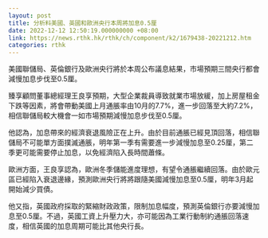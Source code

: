 ```yaml
---
layout: post
title: 分析料美國、英國和歐洲央行本周將加息0.5厘
date: 2022-12-12 12:50:19.000000000 +08:00
link: https://news.rthk.hk/rthk/ch/component/k2/1679438-20221212.htm
categories: rthk
---
```


美國聯儲局、英倫銀行及歐洲央行將於本周公布議息結果，市場預期三間央行都會減慢加息步伐至0.5厘。

臻享顧問董事總經理王良享預期，大型企業裁員導致就業市場放緩，加上房屋租金下跌等因素，將會帶動美國上月通脹率由10月的7.7%，進一步回落至大約7.2%，相信聯儲局較大機會一如市場預期減慢加息步伐至0.5厘。

他認為，加息帶來的經濟衰退風險正在上升。由於目前通脹已經見頂回落，相信聯儲局不可能單方面撲滅通脹，明年第一季有需要進一步減慢加息至0.25厘，第二季更可能需要停止加息，以免經濟陷入長時間蕭條。

歐洲方面，王良享認為，歐洲冬季儲能進度理想，有望令通脹繼續回落。由於歐元區已經陷入衰退邊緣，預測歐洲央行將將跟隨美國減慢加息至0.5厘，明年3月起開始減少買債。

他又指，英國政府採取的緊縮財政政策，限制加息幅度，預測英倫銀行亦要減慢加息至0.5厘。不過，英國工資上升壓力大，亦可能因為工業行動制約通脹回落速度，相信英國的加息周期可能比其他央行長。
